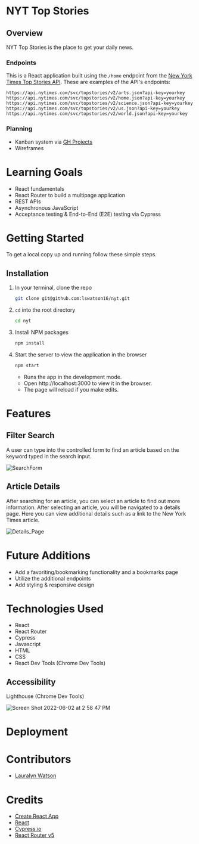 # NYT Top Stories

## Overview

NYT Top Stories is the place to get your daily news. 

### Endpoints
This is a React application built using the `/home` endpoint from the [New York Times Top Stories API](https://developer.nytimes.com/docs/top-stories-product/1/overview). These are examples of the API's endpoints:

```
https://api.nytimes.com/svc/topstories/v2/arts.json?api-key=yourkey
https://api.nytimes.com/svc/topstories/v2/home.json?api-key=yourkey
https://api.nytimes.com/svc/topstories/v2/science.json?api-key=yourkey
https://api.nytimes.com/svc/topstories/v2/us.json?api-key=yourkey
https://api.nytimes.com/svc/topstories/v2/world.json?api-key=yourkey
```

### Planning
- Kanban system via [GH Projects](https://github.com/lswatson16/nyt/projects/2)
- Wireframes

# Learning Goals
- React fundamentals
- React Router to build a multipage application
- REST APIs
- Asynchronous JavaScript
- Acceptance testing & End-to-End (E2E) testing via Cypress

# Getting Started
To get a local copy up and running follow these simple steps.

## Installation

1. In your terminal, clone the repo
   ```sh
   git clone git@github.com:lswatson16/nyt.git
   ```
2. `cd` into the root directory
    ```sh
   cd nyt
   ```
3. Install NPM packages
   ```sh
   npm install
   ```
4. Start the server to view the application in the browser
   ```sh
   npm start
   ``` 
   - Runs the app in the development mode.
   - Open http://localhost:3000 to view it in the browser.
   - The page will reload if you make edits.

# Features

## Filter Search

A user can type into the controlled form to find an article based on the keyword typed in the search input.

![SearchForm](https://media.giphy.com/media/1yvl9jL9uDEog9N9sA/giphy.gif)

## Article Details

After searching for an article, you can select an article to find out more information. After selecting an article, you will be navigated to a details page. Here you can view additional details such as a link to the New York Times article.

![Details_Page](https://media.giphy.com/media/oiEDfhNsccTEsz0dl5/giphy.gif)
# Future Additions

- Add a favoriting/bookmarking functionality and a bookmarks page
- Utilize the additional endpoints 
- Add styling & responsive design

# Technologies Used 
- React
- React Router
- Cypress
- Javascript
- HTML
- CSS
- React Dev Tools (Chrome Dev Tools)

## Accessibility
Lighthouse (Chrome Dev Tools)

![Screen Shot 2022-06-02 at 2 58 47 PM](https://user-images.githubusercontent.com/93230374/171768104-30201898-8261-4824-9478-d3444ad744b0.png)

# Deployment
<!-- Skip installation by using this deployment link to view the application: [NYT]()

- No installlation is needed  with the provided deploy link.
- The application was deployed using [Heroku](https://www.heroku.com/). -->

# Contributors
- [Lauralyn Watson](https://github.com/lswatson16)

# Credits
<!-- - [Heroku](https://www.heroku.com/) -->
- [Create React App](https://create-react-app.dev/)
- [React](https://reactjs.org/)
- [Cypress.io](https://docs.cypress.io/guides/overview/why-cypress)
- [React Router v5](https://v5.reactrouter.com/web/guides/quick-start)
